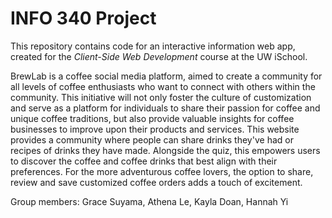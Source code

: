 # INFO 340 Project

This repository contains code for an interactive information web app, created for the _Client-Side Web Development_ course at the UW iSchool.

BrewLab is a coffee social media platform, aimed to create a community for all levels of coffee enthusiasts who want to connect with others within the community. This initiative will not only foster the culture of customization and serve as a platform for individuals to share their passion for coffee and unique coffee traditions, but also provide valuable insights for coffee businesses to improve upon their products and services. This website provides a community where people can share drinks they've had or recipes of drinks they have made. Alongside the quiz, this empowers users to discover the coffee and coffee drinks that best align with their preferences. For the more adventurous coffee lovers, the option to share, review and save customized coffee orders adds a touch of excitement.

Group members: Grace Suyama, Athena Le, Kayla Doan, Hannah Yi
